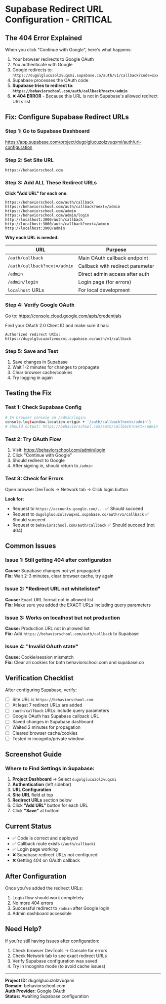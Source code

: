 # Supabase Redirect URL Configuration - CRITICAL

## The 404 Error Explained

When you click "Continue with Google", here's what happens:

1. Your browser redirects to Google OAuth
2. You authenticate with Google
3. Google redirects to: `https://dugolglucuzolzvuqxmi.supabase.co/auth/v1/callback?code=xxx`
4. Supabase processes the OAuth code
5. **Supabase tries to redirect to: `https://behaviorschool.com/auth/callback?next=/admin`**
6. ❌ **404 ERROR** - Because this URL is not in Supabase's allowed redirect URLs list

## Fix: Configure Supabase Redirect URLs

### Step 1: Go to Supabase Dashboard
https://app.supabase.com/project/dugolglucuzolzvuqxmi/auth/url-configuration

### Step 2: Set Site URL
```
https://behaviorschool.com
```

### Step 3: Add ALL These Redirect URLs

**Click "Add URL" for each one:**

```
https://behaviorschool.com/auth/callback
https://behaviorschool.com/auth/callback?next=/admin
https://behaviorschool.com/admin
https://behaviorschool.com/admin/login
http://localhost:3000/auth/callback
http://localhost:3000/auth/callback?next=/admin
http://localhost:3000/admin
```

**Why each URL is needed:**

| URL | Purpose |
|-----|---------|
| `/auth/callback` | Main OAuth callback endpoint |
| `/auth/callback?next=/admin` | Callback with redirect parameter |
| `/admin` | Direct admin access after auth |
| `/admin/login` | Login page (for errors) |
| `localhost` URLs | For local development |

### Step 4: Verify Google OAuth

Go to: https://console.cloud.google.com/apis/credentials

Find your OAuth 2.0 Client ID and make sure it has:

```
Authorized redirect URIs:
https://dugolglucuzolzvuqxmi.supabase.co/auth/v1/callback
```

### Step 5: Save and Test

1. Save changes in Supabase
2. Wait 1-2 minutes for changes to propagate
3. Clear browser cache/cookies
4. Try logging in again

## Testing the Fix

### Test 1: Check Supabase Config
```bash
# In browser console on /admin/login:
console.log(window.location.origin + '/auth/callback?next=/admin')
# Should output: https://behaviorschool.com/auth/callback?next=/admin
```

### Test 2: Try OAuth Flow
1. Visit: https://behaviorschool.com/admin/login
2. Click "Continue with Google"
3. Should redirect to Google
4. After signing in, should return to `/admin`

### Test 3: Check for Errors
Open browser DevTools → Network tab → Click login button

**Look for:**
- Request to `https://accounts.google.com/...` ✅ Should succeed
- Request to `dugolglucuzolzvuqxmi.supabase.co/auth/v1/callback` ✅ Should succeed
- Request to `behaviorschool.com/auth/callback` ✅ Should succeed (not 404)

## Common Issues

### Issue 1: Still getting 404 after configuration
**Cause:** Supabase changes not yet propagated  
**Fix:** Wait 2-3 minutes, clear browser cache, try again

### Issue 2: "Redirect URL not whitelisted"
**Cause:** Exact URL format not in allowed list  
**Fix:** Make sure you added the EXACT URLs including query parameters

### Issue 3: Works on localhost but not production
**Cause:** Production URL not in allowed list  
**Fix:** Add `https://behaviorschool.com/auth/callback` to Supabase

### Issue 4: "Invalid OAuth state"
**Cause:** Cookie/session mismatch  
**Fix:** Clear all cookies for both behaviorschool.com and supabase.co

## Verification Checklist

After configuring Supabase, verify:

- [ ] Site URL is `https://behaviorschool.com`
- [ ] At least 7 redirect URLs are added
- [ ] `/auth/callback` URLs include query parameters
- [ ] Google OAuth has Supabase callback URL
- [ ] Saved changes in Supabase dashboard
- [ ] Waited 2 minutes for propagation
- [ ] Cleared browser cache/cookies
- [ ] Tested in incognito/private window

## Screenshot Guide

### Where to Find Settings in Supabase:

1. **Project Dashboard** → Select `dugolglucuzolzvuqxmi`
2. **Authentication** (left sidebar)
3. **URL Configuration**
4. **Site URL** field at top
5. **Redirect URLs** section below
6. Click **"Add URL"** button for each URL
7. Click **"Save"** at bottom

## Current Status

- ✅ Code is correct and deployed
- ✅ Callback route exists (`/auth/callback`)
- ✅ Login page working
- ❌ Supabase redirect URLs not configured
- ❌ Getting 404 on OAuth callback

## After Configuration

Once you've added the redirect URLs:

1. Login flow should work completely
2. No more 404 errors
3. Successful redirect to `/admin` after Google login
4. Admin dashboard accessible

## Need Help?

If you're still having issues after configuration:

1. Check browser DevTools → Console for errors
2. Check Network tab to see exact redirect URLs
3. Verify Supabase configuration was saved
4. Try in incognito mode (to avoid cache issues)

---

**Project ID:** dugolglucuzolzvuqxmi  
**Domain:** behaviorschool.com  
**Auth Provider:** Google OAuth  
**Status:** Awaiting Supabase configuration

